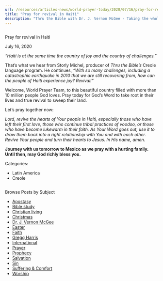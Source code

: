 ```yaml
---
url: /resources/articles-news/world-prayer-today/2020/07/16/pray-for-revival-in-haiti
title: "Pray for revival in Haiti"
description: "Thru the Bible with Dr. J. Vernon McGee - Taking the whole Word to the whole world"
---
```







## 
 Pray for revival in Haiti


July 16, 2020
![]()




*“Haiti is at the same time the country of joy and the country of challenges.”*

That’s what we hear from Storly Michel, producer of *Thru the Bible’s* Creole language program. He continues, *“With so many challenges, including a catastrophic earthquake in 2010 that we are still recovering from, how can the people of Haiti experience joy? Revival!”*

Welcome, World Prayer Team, to this beautiful country filled with more than 10 million people God loves. Pray today for God’s Word to take root in their lives and true revival to sweep their land.

Let’s pray together now:

*Lord, revive the hearts of Your people in Haiti, especially those who have left their first love, those who continue tribal practices of voodoo, or those who have become lukewarm in their faith. As Your Word goes out, use it to draw them back into a right relationship with You and with each other. Revive Your people and turn their hearts to Jesus. In His name, amen.*

**Journey with us tomorrow to Mexico as we pray with a hurting family. Until then, may God richly bless you.**



Categories: 


* Latin America
* Creole









## 
 Browse Posts by Subject


* [Apostasy](/resources/articles-news/-in-tags/tags/Apostasy)
* [Bible study](/resources/articles-news/-in-tags/tags/Bible-study)
* [Christian living](/resources/articles-news/-in-tags/tags/Christian-living)
* [Christmas](/resources/articles-news/-in-tags/tags/Christmas)
* [Dr. J. Vernon McGee](/resources/articles-news/-in-tags/tags/Dr-J-Vernon-McGee)
* [Easter](/resources/articles-news/-in-tags/tags/easter)
* [Faith](/resources/articles-news/-in-tags/tags/Faith)
* [Gregg Harris](/resources/articles-news/-in-tags/tags/Gregg-Harris)
* [International](/resources/articles-news/-in-tags/tags/International)
* [Prayer](/resources/articles-news/-in-tags/tags/prayer)
* [Prophecy](/resources/articles-news/-in-tags/tags/Prophecy)
* [Salvation](/resources/articles-news/-in-tags/tags/Salvation)
* [Sin](/resources/articles-news/-in-tags/tags/sin)
* [Suffering & Comfort](/resources/articles-news/-in-tags/tags/Suffering-Comfort)
* [Worship](/resources/articles-news/-in-tags/tags/worship)






